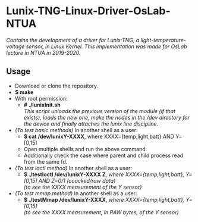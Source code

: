 # Lunix-TNG-Linux-Driver-OsLab-NTUA
*Contains the development of a driver for Lunix:TNG, a light-temperature-voltage sensor, in Linux Kernel. This implementation was made for OsLab lecture in NTUA in 2019-2020.*

## Usage
* Download or clone the repository.
* **$ make**
* With root permission:  
    * **\# ./lunixInit.sh**  
     *This script unloads the previous version of the module (if that exists), loads the new one, make the nodes in the /dev directory for the device and finally attaches the lunix line discipline.*  
* *(To test basic methods)* In another shell as a user:
    * **$ cat /dev/lunixY-XXXX**, where XXXX={temp,light,batt} AND Y=[0,15]
    * Open multiple shells and run the above command.
    * Additionally check the case where parent and child process read from the same fd.
* *(To test ioctl method)* In another shell as a user:
    * **$ ./testIoctl /dev/lunixY-XXXX Z**, *where XXXX={temp,light,batt}, Y=[0,15] AND Z=0/1 (coocked/raw data)*  
   *(to see the XXXX measurement of the Y sensor)*   
* *(To test mmap method)* In another shell as a user:
   * **$ ./testMmap /dev/lunixY-XXXX**, *where XXXX={temp,light,batt}, Y=[0,15]  
      (to see the XXXX measurement, in RAW bytes, of the Y sensor)*   
